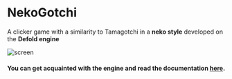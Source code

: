 # NekoGotchi
A clicker game with a similarity to Tamagotchi in a **neko style** developed on the **Defold engine**

![screen](https://i.ibb.co/kHNwjT0/screen.png)

#### You can get acquainted with the engine and read the documentation [here](https://defold.com/).
